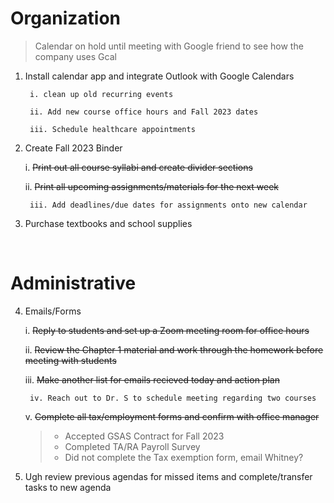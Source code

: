 



# Organization

> Calendar on hold until meeting with Google friend to see how the company uses Gcal

1. Install calendar app and integrate Outlook with Google Calendars 

        i. clean up old recurring events

        ii. Add new course office hours and Fall 2023 dates
        
        iii. Schedule healthcare appointments 

2. Create Fall 2023 Binder 
  
    i. ~~Print out all course syllabi and create divider sections~~

    ii. ~~Print all upcoming assignments/materials for the next week~~

        iii. Add deadlines/due dates for assignments onto new calendar

3. Purchase textbooks and school supplies

<br>


# Administrative

4. Emails/Forms

    i. ~~Reply to students and set up a Zoom meeting room for office hours~~
        
    ii. ~~Review the Chapter 1 material and work through the homework before meeting with students~~

    iii. ~~Make another list for emails recieved today and action plan~~ 

        iv. Reach out to Dr. S to schedule meeting regarding two courses

    v. ~~Complete all tax/employment forms and confirm with office manager~~

    > * Accepted GSAS Contract for Fall 2023
    > * Completed TA/RA Payroll Survey
    > * Did not complete the Tax exemption form, email Whitney?


5. Ugh review previous agendas for missed items and complete/transfer tasks to new agenda 


